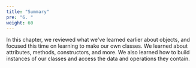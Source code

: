```yaml
---
title: "Summary"
pre: "6. "
weight: 60
---
```


In this chapter, we reviewed what we've learned earlier about objects, and focused this time on learning to make our own classes. We learned about attributes, methods, constructors, and more. We also learned how to build instances of our classes and access the data and operations they contain.